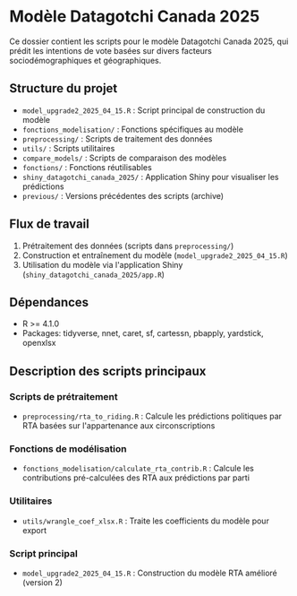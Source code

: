 # Modèle Datagotchi Canada 2025

Ce dossier contient les scripts pour le modèle Datagotchi Canada 2025, qui prédit les intentions de vote basées sur divers facteurs sociodémographiques et géographiques.

## Structure du projet

- `model_upgrade2_2025_04_15.R` : Script principal de construction du modèle
- `fonctions_modelisation/` : Fonctions spécifiques au modèle
- `preprocessing/` : Scripts de traitement des données
- `utils/` : Scripts utilitaires
- `compare_models/` : Scripts de comparaison des modèles
- `fonctions/` : Fonctions réutilisables
- `shiny_datagotchi_canada_2025/` : Application Shiny pour visualiser les prédictions
- `previous/` : Versions précédentes des scripts (archive)

## Flux de travail

1. Prétraitement des données (scripts dans `preprocessing/`)
2. Construction et entraînement du modèle (`model_upgrade2_2025_04_15.R`)
3. Utilisation du modèle via l'application Shiny (`shiny_datagotchi_canada_2025/app.R`)

## Dépendances

- R >= 4.1.0
- Packages: tidyverse, nnet, caret, sf, cartessn, pbapply, yardstick, openxlsx

## Description des scripts principaux

### Scripts de prétraitement
- `preprocessing/rta_to_riding.R` : Calcule les prédictions politiques par RTA basées sur l'appartenance aux circonscriptions

### Fonctions de modélisation
- `fonctions_modelisation/calculate_rta_contrib.R` : Calcule les contributions pré-calculées des RTA aux prédictions par parti

### Utilitaires
- `utils/wrangle_coef_xlsx.R` : Traite les coefficients du modèle pour export

### Script principal
- `model_upgrade2_2025_04_15.R` : Construction du modèle RTA amélioré (version 2)